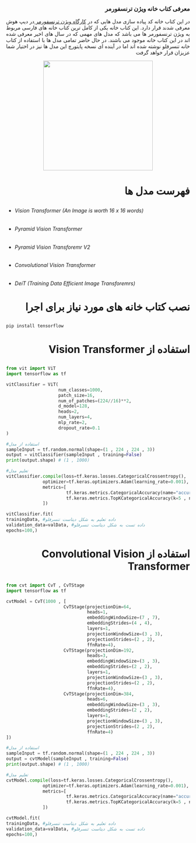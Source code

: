 ### <p dir='rtl' align='right'>معرفی کتاب خانه ویژن ترنسفورمر</p> 
<p dir='rtl' align='right' style="text-align: justify;">
در این کتاب خانه کد پیاده سازی مدل هایی که در <a href="https://deephoosh.com/courses/%da%a9%d8%a7%d8%b1%da%af%d8%a7%d9%87-computer-vision/ "> کارگاه ویژن ترنسفورمر </a> در دیپ هوش معرفی شدند قرار دارد. این کتاب خانه یکی از کامل ترین کتاب خانه های فارسی مربوط به ویژن ترنسفورمر ها می باشد که مدل های مهمی که در سال های اخیر معرفی شده اند در این کتاب خانه موجود می باشند. در حال حاضر تمامی مدل ها با استفاده از کتاب خانه تنسرفلو نوشته شده اند اما در آینده ای نسخه پایتورچ این مدل ها نیز در اختیار شما عزیزان قرار خواهد گرفت 
</p>

<div style="display: flex;
 				 justify-content: center;
  				align-items: center;">
<img src="https://drive.google.com/uc?export=view&id=1kW7rNzishKlPpaSGcnEYXwHKz8TcI93o" width="300px" height="300px">
</div>

# <p dir='rtl' align='right'>فهرست مدل ها</p> 

- ###### Vision Transformer (An Image is worth 16 x 16 words)
- ###### Pyramid Vision Transformer
- ###### Pyramid Vision Transforemr V2
- ###### Convolutional Vision Transformer
- ###### DeiT (Training Data Efficient Image Transforemrs)

#  <p dir='rtl' align='right'>نصب کتاب خانه های مورد نیاز برای اجرا</p> 

```bash
pip install tensorflow
```

#  <p dir='rtl' align='right'>استفاده از Vision Transformer</p> 
                
```python
from vit import ViT
import tensorflow as tf

vitClassifier = ViT(
                    num_classes=1000,
                    patch_size=16,
                    num_of_patches=(224//16)**2,
                    d_model=128,
                    heads=2,
                    num_layers=4,
                    mlp_rate=2,
                    dropout_rate=0.1
)

#استفاده از مدل
sampleInput = tf.random.normal(shape=(1 , 224 , 224 , 3))
output = vitClassifier(sampleInput , training=False)
print(output.shape) # (1 , 1000)

#تعلیم مدل
vitClassifier.compile(loss=tf.keras.losses.CategoricalCrossentropy(),
              optimizer=tf.keras.optimizers.Adam(learning_rate=0.001),
              metrics=[
                       tf.keras.metrics.CategoricalAccuracy(name="accuracy"),
                       tf.keras.metrics.TopKCategoricalAccuracy(k=5 , name="top_5_accuracy"),
              ])

vitClassifier.fit(
trainingData, #داده تعلیم به شکل دیتاست تنسرفلو
validation_data=valData, #داده تست به شکل دیتاست تنسرفلو
epochs=100,)
```

#  <p dir='rtl' align='right'>استفاده از Convolutional Vision Transformer</p> 
                
```python
from cvt import CvT , CvTStage
import tensorflow as tf

cvtModel = CvT(1000 , [
                      CvTStage(projectionDim=64, 
                               heads=1, 
                               embeddingWindowSize=(7 , 7), 
                               embeddingStrides=(4 , 4), 
                               layers=1,
                               projectionWindowSize=(3 , 3), 
                               projectionStrides=(2 , 2), 
                               ffnRate=4),
                      CvTStage(projectionDim=192,
                               heads=3,
                               embeddingWindowSize=(3 , 3), 
                               embeddingStrides=(2 , 2),
                               layers=1, 
                               projectionWindowSize=(3 , 3), 
                               projectionStrides=(2 , 2), 
                               ffnRate=4),
                      CvTStage(projectionDim=384,
                               heads=6,
                               embeddingWindowSize=(3 , 3),
                               embeddingStrides=(2 , 2),
                               layers=1,
                               projectionWindowSize=(3 , 3),
                               projectionStrides=(2 , 2), 
                               ffnRate=4)
])

#استفاده از مدل
sampleInput = tf.random.normal(shape=(1 , 224 , 224 , 3))
output = cvtModel(sampleInput , training=False)
print(output.shape) # (1 , 1000)

#تعلیم مدل
cvtModel.compile(loss=tf.keras.losses.CategoricalCrossentropy(),
              optimizer=tf.keras.optimizers.Adam(learning_rate=0.001),
              metrics=[
                       tf.keras.metrics.CategoricalAccuracy(name="accuracy"),
                       tf.keras.metrics.TopKCategoricalAccuracy(k=5 , name="top_5_accuracy"),
              ])

cvtModel.fit(
trainingData, #داده تعلیم به شکل دیتاست تنسرفلو
validation_data=valData, #داده تست به شکل دیتاست تنسرفلو
epochs=100,)
```
